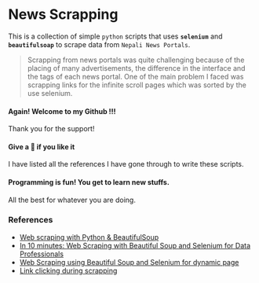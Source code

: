 # News Scrapping

This is a collection of simple `python` scripts that uses **`selenium`** and **`beautifulsoap`** to scrape data from `Nepali News Portals`.

> Scrapping from news portals was quite challenging because of the placing of many advertisements, the difference in the interface and the tags of each news portal. One of the main problem I faced was scrapping links for the infinite scroll pages which was sorted by the use selenium.

#### Again! Welcome to my Github !!!
Thank you for the support!
#### Give a 🌟  if you like it
I have listed all the references I have gone through to write these scripts.
#### Programming is fun! You get to learn new stuffs.
All the best for whatever you are doing.

### References
- [Web scraping with Python & BeautifulSoup](https://towardsdatascience.com/web-scraping-with-python-beautifulsoup-40d2ce4b6252)
- [In 10 minutes: Web Scraping with Beautiful Soup and Selenium for Data Professionals](https://towardsdatascience.com/in-10-minutes-web-scraping-with-beautiful-soup-and-selenium-for-data-professionals-8de169d36319?gi=a344c652fa92)
- [Web Scraping using Beautiful Soup and Selenium for dynamic page](https://medium.com/ymedialabs-innovation/web-scraping-using-beautiful-soup-and-selenium-for-dynamic-page-2f8ad15efe25 "Web Scraping using Beautiful Soup and Selenium for dynamic page")
- [Link clicking during scrapping](https://stackoverflow.com/a/23679526)

